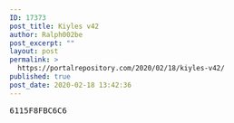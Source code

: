 ```yaml
---
ID: 17373
post_title: Kiyles v42
author: Ralph002be
post_excerpt: ""
layout: post
permalink: >
  https://portalrepository.com/2020/02/18/kiyles-v42/
published: true
post_date: 2020-02-18 13:42:36
---
```

<pre>6115F8FBC6C6</pre>